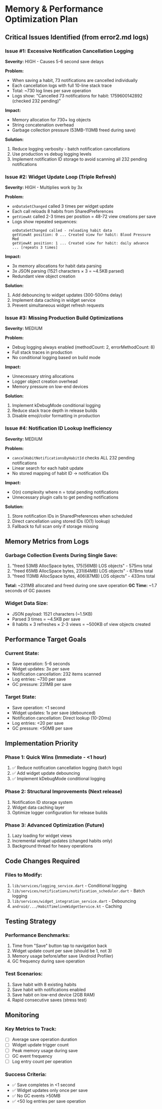 # Memory & Performance Optimization Plan

## Critical Issues Identified (from error2.md logs)

### Issue #1: Excessive Notification Cancellation Logging
**Severity:** HIGH - Causes 5-6 second save delays

**Problem:**
- When saving a habit, 73 notifications are cancelled individually
- Each cancellation logs with full 10-line stack trace
- Total: ~730 log lines per save operation
- Logs show: "Cancelled 73 notifications for habit: 1759600142892 (checked 232 pending)"

**Impact:**
- Memory allocation for 730+ log objects
- String concatenation overhead
- Garbage collection pressure (53MB-113MB freed during save)

**Solution:**
1. Reduce logging verbosity - batch notification cancellations
2. Use production vs debug logging levels
3. Implement notification ID storage to avoid scanning all 232 pending notifications

### Issue #2: Widget Update Loop (Triple Refresh)
**Severity:** HIGH - Multiplies work by 3x

**Problem:**
- `onDataSetChanged` called 3 times per widget update
- Each call reloads 8 habits from SharedPreferences
- `getViewAt` called 2-3 times per position = 48-72 view creations per save
- Logs show repeated sequences:
  ```
  onDataSetChanged called - reloading habit data
  getViewAt position: 0 ... Created view for habit: Blood Pressure Med
  getViewAt position: 1 ... Created view for habit: daily advance
  ... [repeats 3 times]
  ```

**Impact:**
- 3x memory allocations for habit data parsing
- 3x JSON parsing (1521 characters × 3 = ~4.5KB parsed)
- Redundant view object creation

**Solution:**
1. Add debouncing to widget updates (300-500ms delay)
2. Implement data caching in widget service
3. Prevent simultaneous widget refresh requests

### Issue #3: Missing Production Build Optimizations
**Severity:** MEDIUM

**Problem:**
- Debug logging always enabled (methodCount: 2, errorMethodCount: 8)
- Full stack traces in production
- No conditional logging based on build mode

**Impact:**
- Unnecessary string allocations
- Logger object creation overhead
- Memory pressure on low-end devices

**Solution:**
1. Implement kDebugMode conditional logging
2. Reduce stack trace depth in release builds
3. Disable emoji/color formatting in production

### Issue #4: Notification ID Lookup Inefficiency
**Severity:** MEDIUM

**Problem:**
- `cancelHabitNotificationsByHabitId` checks ALL 232 pending notifications
- Linear search for each habit update
- No stored mapping of habit ID → notification IDs

**Impact:**
- O(n) complexity where n = total pending notifications
- Unnecessary plugin calls to get pending notifications

**Solution:**
1. Store notification IDs in SharedPreferences when scheduled
2. Direct cancellation using stored IDs (O(1) lookup)
3. Fallback to full scan only if storage missing

## Memory Metrics from Logs

### Garbage Collection Events During Single Save:
1. "freed 53MB AllocSpace bytes, 175(56MB) LOS objects" - 575ms total
2. "freed 65MB AllocSpace bytes, 231(64MB) LOS objects" - 678ms total  
3. "freed 113MB AllocSpace bytes, 406(87MB) LOS objects" - 433ms total

**Total:** ~231MB allocated and freed during one save operation
**GC Time:** ~1.7 seconds of GC pauses

### Widget Data Size:
- JSON payload: 1521 characters (~1.5KB)
- Parsed 3 times = ~4.5KB per save
- 8 habits × 3 refreshes × 2-3 views = ~500KB of view objects created

## Performance Target Goals

### Current State:
- Save operation: 5-6 seconds
- Widget updates: 3x per save
- Notification cancellation: 232 items scanned
- Log entries: ~730 per save
- GC pressure: 231MB per save

### Target State:
- Save operation: <1 second
- Widget updates: 1x per save (debounced)
- Notification cancellation: Direct lookup (10-20ms)
- Log entries: <20 per save
- GC pressure: <50MB per save

## Implementation Priority

### Phase 1: Quick Wins (Immediate - <1 hour)
1. ✅ Reduce notification cancellation logging (batch logs)
2. ✅ Add widget update debouncing
3. ✅ Implement kDebugMode conditional logging

### Phase 2: Structural Improvements (Next release)
1. Notification ID storage system
2. Widget data caching layer
3. Optimize logger configuration for release builds

### Phase 3: Advanced Optimization (Future)
1. Lazy loading for widget views
2. Incremental widget updates (changed habits only)
3. Background thread for heavy operations

## Code Changes Required

### Files to Modify:
1. `lib/services/logging_service.dart` - Conditional logging
2. `lib/services/notifications/notification_scheduler.dart` - Batch logging
3. `lib/services/widget_integration_service.dart` - Debouncing
4. `android/.../HabitTimelineWidgetService.kt` - Caching

## Testing Strategy

### Performance Benchmarks:
1. Time from "Save" button tap to navigation back
2. Widget update count per save (should be 1, not 3)
3. Memory usage before/after save (Android Profiler)
4. GC frequency during save operation

### Test Scenarios:
1. Save habit with 8 existing habits
2. Save habit with notifications enabled
3. Save habit on low-end device (2GB RAM)
4. Rapid consecutive saves (stress test)

## Monitoring

### Key Metrics to Track:
- [ ] Average save operation duration
- [ ] Widget update trigger count
- [ ] Peak memory usage during save
- [ ] GC event frequency
- [ ] Log entry count per operation

### Success Criteria:
- ✅ Save completes in <1 second
- ✅ Widget updates only once per save
- ✅ No GC events >50MB
- ✅ <50 log entries per save operation
